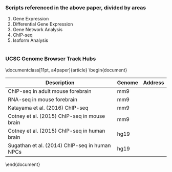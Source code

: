 ### Scripts referenced in the above paper, divided by areas

1. Gene Expression
2. Differential Gene Expression
3. Gene Network Analysis
4. ChIP-seq
5. Isoform Analysis




#

### UCSC Genome Browser Track Hubs

\documentclass[11pt, a4paper]{article}
\begin{document}

| Description                                   | Genome  | Address     |
| --------------------------------------------- | ------- | ----------- |
| ChIP-seq in adult mouse forebrain             | mm9     |   |
| RNA-seq in mouse forebrain                    | mm9     |   |
| Katayama et al. (2016) ChIP-seq               | mm9     |   |
| Cotney et al. (2015) ChIP-seq in mouse brain  | mm9     |   |
| Cotney et al. (2015) ChIP-seq in human brain  | hg19    |   |
| Sugathan et al. (2014) ChIP-seq in human NPCs | hg19    |   |


\end{document}
